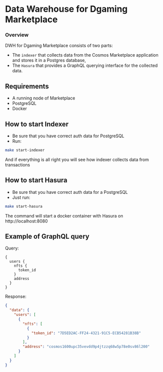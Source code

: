# Data Warehouse for Dgaming Marketplace

### Overview

DWH for Dgaming Marketplace consists of two parts:

* The `indexer` that collects data from the Cosmos Marketplace application and stores it in a Postgres database,
* The `Hasura` that provides a GraphQL querying interface for the collected data.

## Requirements
* A running node of Marketplace
* PostgreSQL
* Docker

## How to start Indexer
* Be sure that you have correct auth data for PostgreSQL
* Run:
```bash
make start-indexer
```
And if everything is all right you will see how indexer collects data from transactions


## How to start Hasura
* Be sure that you have correct auth data for a PostgreSQL
* Just run:
```bash
make start-hasura
```

The command will start a docker container with Hasura on http://localhost:8080


## Example of GraphQL query

Query:
```
{
  users {
    nfts {
      token_id
    }
    address
  }
}

```
Response:
```json
{
  "data": {
    "users": [
      {
        "nfts": [
          {
            "token_id": "7D5ED2AC-FF24-4321-91C5-ECB54281B38B"
          }
        ],
        "address": "cosmos1600upc35vevdd9p4jtzzq68w5p78e0sv86l200"
      }
    ]
  }
}
```